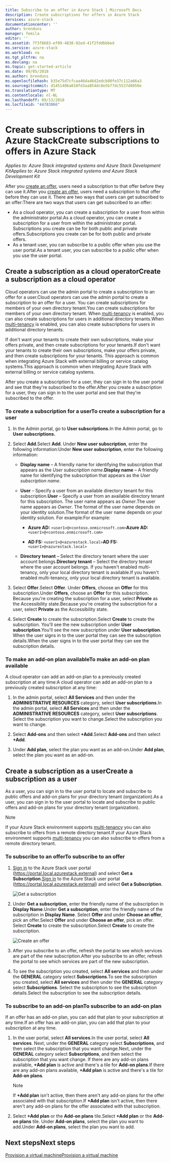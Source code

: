 ```yaml
---
title: Subscribe to an offer in Azure Stack | Microsoft Docs
description: Create subscriptions for offers in Azure Stack
services: azure-stack
documentationcenter: ''
author: brenduns
manager: femila
editor: ''
ms.assetid: 7f3f8683-ef09-4838-92ed-41f2fddbbbed
ms.service: azure-stack
ms.workload: na
ms.tgt_pltfrm: na
ms.devlang: na
ms.topic: get-started-article
ms.date: 09/05/2018
ms.author: brenduns
ms.openlocfilehash: b35e75d7cfcaa46da46d2edcb80fe37c112a66a3
ms.sourcegitcommit: d1451406a010fd3aa854dc8e5b77dc5537d8050e
ms.translationtype: MT
ms.contentlocale: nl-NL
ms.lasthandoff: 09/13/2018
ms.locfileid: "44783866"
---
```

# <a name="create-subscriptions-to-offers-in-azure-stack"></a><span data-ttu-id="fd57f-103">Create subscriptions to offers in Azure Stack</span><span class="sxs-lookup"><span data-stu-id="fd57f-103">Create subscriptions to offers in Azure Stack</span></span>

<span data-ttu-id="fd57f-104">*Applies to: Azure Stack integrated systems and Azure Stack Development Kit*</span><span class="sxs-lookup"><span data-stu-id="fd57f-104">*Applies to: Azure Stack integrated systems and Azure Stack Development Kit*</span></span>

<span data-ttu-id="fd57f-105">After you [create an offer](azure-stack-create-offer.md), users need a subscription to that offer before they can use it.</span><span class="sxs-lookup"><span data-stu-id="fd57f-105">After you [create an offer](azure-stack-create-offer.md), users need a subscription to that offer before they can use it.</span></span> <span data-ttu-id="fd57f-106">There are two ways that users can get subscribed to an offer:</span><span class="sxs-lookup"><span data-stu-id="fd57f-106">There are two ways that users can get subscribed to an offer:</span></span>

- <span data-ttu-id="fd57f-107">As a cloud operator, you can create a subscription for a user from within the administrator portal.</span><span class="sxs-lookup"><span data-stu-id="fd57f-107">As a cloud operator, you can create a subscription for a user from within the administrator portal.</span></span> <span data-ttu-id="fd57f-108">Subscriptions you create can be for both public and private offers.</span><span class="sxs-lookup"><span data-stu-id="fd57f-108">Subscriptions you create can be for both public and private offers.</span></span>
- <span data-ttu-id="fd57f-109">As a tenant user, you can subscribe to a public offer when you use the user portal.</span><span class="sxs-lookup"><span data-stu-id="fd57f-109">As a tenant user, you can subscribe to a public offer when you use the user portal.</span></span>  

## <a name="create-a-subscription-as-a-cloud-operator"></a><span data-ttu-id="fd57f-110">Create a subscription as a cloud operator</span><span class="sxs-lookup"><span data-stu-id="fd57f-110">Create a subscription as a cloud operator</span></span>

<span data-ttu-id="fd57f-111">Cloud operators can use the admin portal to create a subscription to an offer for a user.</span><span class="sxs-lookup"><span data-stu-id="fd57f-111">Cloud operators can use the admin portal to create a subscription to an offer for a user.</span></span>  <span data-ttu-id="fd57f-112">You can create subscriptions for members of your own directory tenant.</span><span class="sxs-lookup"><span data-stu-id="fd57f-112">You can create subscriptions for members of your own directory tenant.</span></span>  <span data-ttu-id="fd57f-113">When [multi-tenancy](azure-stack-enable-multitenancy.md) is enabled, you can also create subscriptions for users in additional directory tenants.</span><span class="sxs-lookup"><span data-stu-id="fd57f-113">When [multi-tenancy](azure-stack-enable-multitenancy.md) is enabled, you can also create subscriptions for users in additional directory tenants.</span></span>

<span data-ttu-id="fd57f-114">If don't want your tenants to create their own subscriptions, make your offers private, and then create subscriptions for your tenants.</span><span class="sxs-lookup"><span data-stu-id="fd57f-114">If don't want your tenants to create their own subscriptions, make your offers private, and then create subscriptions for your tenants.</span></span> <span data-ttu-id="fd57f-115">This approach is common when integrating Azure Stack with external billing or service catalog systems.</span><span class="sxs-lookup"><span data-stu-id="fd57f-115">This approach is common when integrating Azure Stack with external billing or service catalog systems.</span></span>

<span data-ttu-id="fd57f-116">After you create a subscription for a user, they can sign in to the user portal and see that they're subscribed to the offer.</span><span class="sxs-lookup"><span data-stu-id="fd57f-116">After you create a subscription for a user, they can sign in to the user portal and see that they're subscribed to the offer.</span></span>  

### <a name="to-create-a-subscription-for-a-user"></a><span data-ttu-id="fd57f-117">To create a subscription for a user</span><span class="sxs-lookup"><span data-stu-id="fd57f-117">To create a subscription for a user</span></span>

1. <span data-ttu-id="fd57f-118">In the Admin portal, go to **User subscriptions.**</span><span class="sxs-lookup"><span data-stu-id="fd57f-118">In the Admin portal, go to **User subscriptions.**</span></span>
2. <span data-ttu-id="fd57f-119">Select **Add**.</span><span class="sxs-lookup"><span data-stu-id="fd57f-119">Select **Add**.</span></span> <span data-ttu-id="fd57f-120">Under **New user subscription**, enter the following information:</span><span class="sxs-lookup"><span data-stu-id="fd57f-120">Under **New user subscription**, enter the following information:</span></span>  

   - <span data-ttu-id="fd57f-121">**Display name** – A friendly name for identifying the subscription that appears as the *User subscription name*.</span><span class="sxs-lookup"><span data-stu-id="fd57f-121">**Display name** – A friendly name for identifying the subscription that appears as the *User subscription name*.</span></span>
   - <span data-ttu-id="fd57f-122">**User** – Specify a user from an available directory tenant for this subscription.</span><span class="sxs-lookup"><span data-stu-id="fd57f-122">**User** – Specify a user from an available directory tenant for this subscription.</span></span> <span data-ttu-id="fd57f-123">The user name appears as *Owner*.</span><span class="sxs-lookup"><span data-stu-id="fd57f-123">The user name appears as *Owner*.</span></span>  <span data-ttu-id="fd57f-124">The format of the user name depends on your identity solution.</span><span class="sxs-lookup"><span data-stu-id="fd57f-124">The format of the user name depends on your identity solution.</span></span> <span data-ttu-id="fd57f-125">For example:</span><span class="sxs-lookup"><span data-stu-id="fd57f-125">For example:</span></span>

     - <span data-ttu-id="fd57f-126">**Azure AD:** `<user1>@<contoso.onmicrosoft.com>`</span><span class="sxs-lookup"><span data-stu-id="fd57f-126">**Azure AD:** `<user1>@<contoso.onmicrosoft.com>`</span></span>

     - <span data-ttu-id="fd57f-127">**AD FS:** `<user1>@<azurestack.local>`</span><span class="sxs-lookup"><span data-stu-id="fd57f-127">**AD FS:** `<user1>@<azurestack.local>`</span></span> 

   - <span data-ttu-id="fd57f-128">**Directory tenant** –  Select the directory tenant where the user account belongs.</span><span class="sxs-lookup"><span data-stu-id="fd57f-128">**Directory tenant** –  Select the directory tenant where the user account belongs.</span></span> <span data-ttu-id="fd57f-129">If you haven't enabled multi-tenancy, only your local directory tenant is available.</span><span class="sxs-lookup"><span data-stu-id="fd57f-129">If you haven't enabled multi-tenancy, only your local directory tenant is available.</span></span>

3. <span data-ttu-id="fd57f-130">Select **Offer**.</span><span class="sxs-lookup"><span data-stu-id="fd57f-130">Select **Offer**.</span></span> <span data-ttu-id="fd57f-131">Under **Offers**, choose an **Offer** for this subscription.</span><span class="sxs-lookup"><span data-stu-id="fd57f-131">Under **Offers**, choose an **Offer** for this subscription.</span></span> <span data-ttu-id="fd57f-132">Because you're creating the subscription for a user, select **Private** as the Accessibility state.</span><span class="sxs-lookup"><span data-stu-id="fd57f-132">Because you're creating the subscription for a user, select **Private** as the Accessibility state.</span></span>

4. <span data-ttu-id="fd57f-133">Select **Create** to create the subscription.</span><span class="sxs-lookup"><span data-stu-id="fd57f-133">Select **Create** to create the subscription.</span></span> <span data-ttu-id="fd57f-134">You'll see the new subscription under **User subscription**.</span><span class="sxs-lookup"><span data-stu-id="fd57f-134">You'll see the new subscription under **User subscription**.</span></span> <span data-ttu-id="fd57f-135">When the user  signs in to the user portal they can see the subscription details.</span><span class="sxs-lookup"><span data-stu-id="fd57f-135">When the user  signs in to the user portal they can see the subscription details.</span></span>

### <a name="to-make-an-add-on-plan-available"></a><span data-ttu-id="fd57f-136">To make an add-on plan available</span><span class="sxs-lookup"><span data-stu-id="fd57f-136">To make an add-on plan available</span></span>

<span data-ttu-id="fd57f-137">A cloud operator can add an add-on plan to a previously created subscription at any time:</span><span class="sxs-lookup"><span data-stu-id="fd57f-137">A cloud operator can add an add-on plan to a previously created subscription at any time:</span></span>

1. <span data-ttu-id="fd57f-138">In the admin portal, select **All Services** and then under the **ADMINISTRATIVE RESOURCES** category, select **User subscriptions**.</span><span class="sxs-lookup"><span data-stu-id="fd57f-138">In the admin portal, select **All Services** and then under the **ADMINISTRATIVE RESOURCES** category, select **User subscriptions**.</span></span> <span data-ttu-id="fd57f-139">Select the subscription you want to change.</span><span class="sxs-lookup"><span data-stu-id="fd57f-139">Select the subscription you want to change.</span></span>

2. <span data-ttu-id="fd57f-140">Select **Add-ons**  and then select **+Add**.</span><span class="sxs-lookup"><span data-stu-id="fd57f-140">Select **Add-ons**  and then select **+Add**.</span></span>  

3. <span data-ttu-id="fd57f-141">Under **Add plan**, select the plan you want as an add-on.</span><span class="sxs-lookup"><span data-stu-id="fd57f-141">Under **Add plan**, select the plan you want as an add-on.</span></span>

## <a name="create-a-subscription-as-a-user"></a><span data-ttu-id="fd57f-142">Create a subscription as a user</span><span class="sxs-lookup"><span data-stu-id="fd57f-142">Create a subscription as a user</span></span>

<span data-ttu-id="fd57f-143">As a user, you can sign in to the user portal to locate and subscribe to public offers and add-on plans for your directory tenant (organization).</span><span class="sxs-lookup"><span data-stu-id="fd57f-143">As a user, you can sign in to the user portal to locate and subscribe to public offers and add-on plans for your directory tenant (organization).</span></span>

>[!NOTE]
><span data-ttu-id="fd57f-144">If your Azure Stack environment supports [multi-tenancy](azure-stack-enable-multitenancy.md) you can also subscribe to offers from a remote directory tenant.</span><span class="sxs-lookup"><span data-stu-id="fd57f-144">If your Azure Stack environment supports [multi-tenancy](azure-stack-enable-multitenancy.md) you can also subscribe to offers from a remote directory tenant.</span></span>

### <a name="to-subscribe-to-an-offer"></a><span data-ttu-id="fd57f-145">To subscribe to an offer</span><span class="sxs-lookup"><span data-stu-id="fd57f-145">To subscribe to an offer</span></span>

1. <span data-ttu-id="fd57f-146">[Sign in](azure-stack-connect-azure-stack.md) to the Azure Stack user portal (https://portal.local.azurestack.external) and select **Get a Subscription**.</span><span class="sxs-lookup"><span data-stu-id="fd57f-146">[Sign in](azure-stack-connect-azure-stack.md) to the Azure Stack user portal (https://portal.local.azurestack.external) and select **Get a Subscription**.</span></span>

   ![Get a subscription](media/azure-stack-subscribe-plan-provision-vm/image01.png)
  
2. <span data-ttu-id="fd57f-148">Under **Get a subscription**, enter the friendly name of the subscription in **Display Name**.</span><span class="sxs-lookup"><span data-stu-id="fd57f-148">Under **Get a subscription**, enter the friendly name of the subscription in **Display Name**.</span></span> <span data-ttu-id="fd57f-149">Select **Offer** and under **Choose an offer**, pick an offer.</span><span class="sxs-lookup"><span data-stu-id="fd57f-149">Select **Offer** and under **Choose an offer**, pick an offer.</span></span> <span data-ttu-id="fd57f-150">Select **Create** to create the subscription.</span><span class="sxs-lookup"><span data-stu-id="fd57f-150">Select **Create** to create the subscription.</span></span>

   ![Create an offer](media/azure-stack-subscribe-plan-provision-vm/image02.png)
  
3. <span data-ttu-id="fd57f-152">After you subscribe to an offer, refresh the portal to see which services are part of the new subscription.</span><span class="sxs-lookup"><span data-stu-id="fd57f-152">After you subscribe to an offer, refresh the portal to see which services are part of the new subscription.</span></span>
4. <span data-ttu-id="fd57f-153">To see the subscription you created, select **All services** and then under the **GENERAL** category select **Subscriptions**.</span><span class="sxs-lookup"><span data-stu-id="fd57f-153">To see the subscription you created, select **All services** and then under the **GENERAL** category select **Subscriptions**.</span></span> <span data-ttu-id="fd57f-154">Select the subscription to see the subscription details.</span><span class="sxs-lookup"><span data-stu-id="fd57f-154">Select the subscription to see the subscription details.</span></span>  

### <a name="to-subscribe-to-an-add-on-plan"></a><span data-ttu-id="fd57f-155">To subscribe to an add-on plan</span><span class="sxs-lookup"><span data-stu-id="fd57f-155">To subscribe to an add-on plan</span></span>

<span data-ttu-id="fd57f-156">If an offer has an add-on plan, you can add that plan to your subscription at any time.</span><span class="sxs-lookup"><span data-stu-id="fd57f-156">If an offer has an add-on plan, you can add that plan to your subscription at any time.</span></span>  

1. <span data-ttu-id="fd57f-157">In the user portal, select **All services**.</span><span class="sxs-lookup"><span data-stu-id="fd57f-157">In the user portal, select **All services**.</span></span> <span data-ttu-id="fd57f-158">Next, under the **GENERAL** category select **Subscriptions**, and then select the subscription that you want change.</span><span class="sxs-lookup"><span data-stu-id="fd57f-158">Next, under the **GENERAL** category select **Subscriptions**, and then select the subscription that you want change.</span></span> <span data-ttu-id="fd57f-159">If there are any add-on plans available, **+Add plan** is active and there's a tile for **Add-on plans**.</span><span class="sxs-lookup"><span data-stu-id="fd57f-159">If there are any add-on plans available, **+Add plan** is active and there's a tile for **Add-on plans**.</span></span>

   >[!NOTE]
   ><span data-ttu-id="fd57f-160">If **+Add plan** isn't active, then there aren't any add-on plans for the offer associated with that subscription.</span><span class="sxs-lookup"><span data-stu-id="fd57f-160">If **+Add plan** isn't active, then there aren't any add-on plans for the offer associated with that subscription.</span></span>

1. <span data-ttu-id="fd57f-161">Select **+Add plan** or the **Add-on plans** tile.</span><span class="sxs-lookup"><span data-stu-id="fd57f-161">Select **+Add plan** or the **Add-on plans** tile.</span></span> <span data-ttu-id="fd57f-162">Under **Add-on plans**, select the plan you want to add.</span><span class="sxs-lookup"><span data-stu-id="fd57f-162">Under **Add-on plans**, select the plan you want to add.</span></span>

## <a name="next-steps"></a><span data-ttu-id="fd57f-163">Next steps</span><span class="sxs-lookup"><span data-stu-id="fd57f-163">Next steps</span></span>

[<span data-ttu-id="fd57f-164">Provision a virtual machine</span><span class="sxs-lookup"><span data-stu-id="fd57f-164">Provision a virtual machine</span></span>](azure-stack-provision-vm.md)
